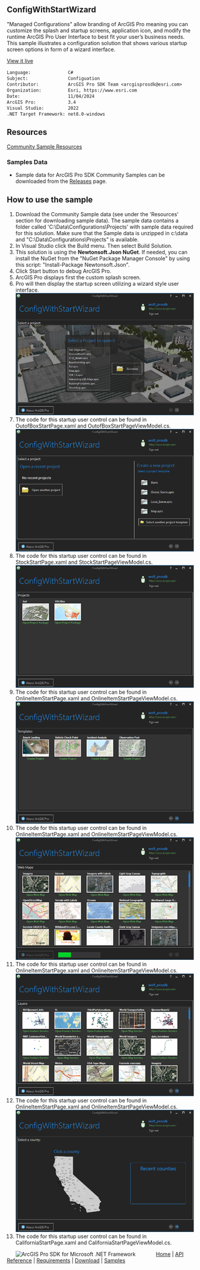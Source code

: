 ## ConfigWithStartWizard

<!-- TODO: Write a brief abstract explaining this sample -->
"Managed Configurations" allow branding of ArcGIS Pro meaning you can customize the splash and startup screens, application icon, and modify the runtime ArcGIS Pro User Interface to best fit your user’s business needs.  This sample illustrates a configuration solution that shows various startup screen options in form of a wizard interface.    
  


<a href="https://pro.arcgis.com/en/pro-app/sdk/" target="_blank">View it live</a>

<!-- TODO: Fill this section below with metadata about this sample-->
```
Language:              C#
Subject:               Configuation
Contributor:           ArcGIS Pro SDK Team <arcgisprosdk@esri.com>
Organization:          Esri, https://www.esri.com
Date:                  11/04/2024
ArcGIS Pro:            3.4
Visual Studio:         2022
.NET Target Framework: net8.0-windows
```

## Resources

[Community Sample Resources](https://github.com/Esri/arcgis-pro-sdk-community-samples#resources)

### Samples Data

* Sample data for ArcGIS Pro SDK Community Samples can be downloaded from the [Releases](https://github.com/Esri/arcgis-pro-sdk-community-samples/releases) page.  

## How to use the sample
<!-- TODO: Explain how this sample can be used. To use images in this section, create the image file in your sample project's screenshots folder. Use relative url to link to this image using this syntax: ![My sample Image](FacePage/SampleImage.png) -->
1. Download the Community Sample data (see under the 'Resources' section for downloading sample data).  The sample data contains a folder called 'C:\Data\Configurations\Projects' with sample data required for this solution.  Make sure that the Sample data is unzipped in c:\data and "C:\Data\Configurations\Projects" is available.
2. In Visual Studio click the Build menu. Then select Build Solution.  
3. This solution is using the **Newtonsoft.Json NuGet**.  If needed, you can install the NuGet from the "NuGet Package Manager Console" by using this script: "Install-Package Newtonsoft.Json".  
4. Click Start button to debug ArcGIS Pro.  
5. ArcGIS Pro displays first the custom splash screen.  
6. Pro will then display the startup screen utilizing a wizard style user interface.  
![UI](Screenshots/Startup1.png)  
7. The code for this startup user control can be found in OutofBoxStartPage.xaml and OutofBoxStartPageViewModel.cs.  
![UI](Screenshots/Startup2.png)  
8. The code for this startup user control can be found in StockStartPage.xaml and StockStartPageViewModel.cs.  
![UI](Screenshots/Startup3.png)  
9. The code for this startup user control can be found in OnlineItemStartPage.xaml and OnlineItemStartPageViewModel.cs.  
![UI](Screenshots/Startup4.png)  
10. The code for this startup user control can be found in OnlineItemStartPage.xaml and OnlineItemStartPageViewModel.cs.  
![UI](Screenshots/Startup5.png)  
11. The code for this startup user control can be found in OnlineItemStartPage.xaml and OnlineItemStartPageViewModel.cs.  
![UI](Screenshots/Startup6.png)  
12. The code for this startup user control can be found in OnlineItemStartPage.xaml and OnlineItemStartPageViewModel.cs.  
![UI](Screenshots/Startup7.png)  
13. The code for this startup user control can be found in CaliforniaStartPage.xaml and CaliforniaStartPageViewModel.cs.  
  

<!-- End -->

&nbsp;&nbsp;&nbsp;&nbsp;&nbsp;&nbsp;<img src="https://esri.github.io/arcgis-pro-sdk/images/ArcGISPro.png"  alt="ArcGIS Pro SDK for Microsoft .NET Framework" height = "20" width = "20" align="top"  >
&nbsp;&nbsp;&nbsp;&nbsp;&nbsp;&nbsp;&nbsp;&nbsp;&nbsp;&nbsp;&nbsp;&nbsp;
[Home](https://github.com/Esri/arcgis-pro-sdk/wiki) | <a href="https://pro.arcgis.com/en/pro-app/latest/sdk/api-reference" target="_blank">API Reference</a> | [Requirements](https://github.com/Esri/arcgis-pro-sdk/wiki#requirements) | [Download](https://github.com/Esri/arcgis-pro-sdk/wiki#installing-arcgis-pro-sdk-for-net) | <a href="https://github.com/esri/arcgis-pro-sdk-community-samples" target="_blank">Samples</a>
